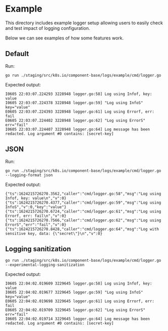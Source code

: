 # Example

This directory includes example logger setup allowing users to easily check and test impact of logging configuration. 

Below we can see examples of how some features work.

## Default

Run:
```console
go run ./staging/src/k8s.io/component-base/logs/example/cmd/logger.go
```

Expected output:
```
I0605 22:03:07.224293 3228948 logger.go:58] Log using Infof, key: value
I0605 22:03:07.224378 3228948 logger.go:59] "Log using InfoS" key="value"
E0605 22:03:07.224393 3228948 logger.go:61] Log using Errorf, err: fail
E0605 22:03:07.224402 3228948 logger.go:62] "Log using ErrorS" err="fail"
I0605 22:03:07.224407 3228948 logger.go:64] Log message has been redacted. Log argument #0 contains: [secret-key]
```

## JSON 

Run:
```console
go run ./staging/src/k8s.io/component-base/logs/example/cmd/logger.go --logging-format json
```

Expected output:
```
{"ts":1624215726270.3562,"caller":"cmd/logger.go:58","msg":"Log using Infof, key: value\n","v":0}
{"ts":1624215726270.4377,"caller":"cmd/logger.go:59","msg":"Log using InfoS","v":0,"key":"value"}
{"ts":1624215726270.6724,"caller":"cmd/logger.go:61","msg":"Log using Errorf, err: fail\n","v":0}
{"ts":1624215726270.7566,"caller":"cmd/logger.go:62","msg":"Log using ErrorS","err":"fail","v":0}
{"ts":1624215726270.8428,"caller":"cmd/logger.go:64","msg":"Log with sensitive key, data: {\"secret\"}\n","v":0}
```

## Logging sanitization

```console
go run ./staging/src/k8s.io/component-base/logs/example/cmd/logger.go --experimental-logging-sanitization
```

Expected output:
```
I0605 22:04:02.019609 3229645 logger.go:58] Log using Infof, key: value
I0605 22:04:02.019677 3229645 logger.go:59] "Log using InfoS" key="value"
E0605 22:04:02.019698 3229645 logger.go:61] Log using Errorf, err: fail
E0605 22:04:02.019709 3229645 logger.go:62] "Log using ErrorS" err="fail"
I0605 22:04:02.019714 3229645 logger.go:64] Log message has been redacted. Log argument #0 contains: [secret-key]
```
